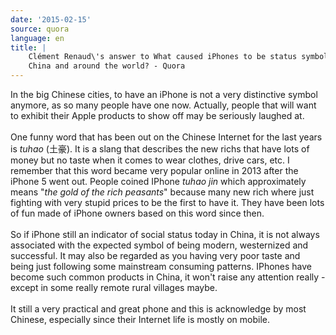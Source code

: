 ```yaml
---
date: '2015-02-15'
source: quora
language: en
title: |
    Clément Renaud\'s answer to What caused iPhones to be status symbols in
    China and around the world? - Quora
---
```


In the big Chinese cities, to have an iPhone is not a very distinctive
symbol anymore, as so many people have one now. Actually, people that
will want to exhibit their Apple products to show off may be seriously
laughed at.\
\
One funny word that has been out on the Chinese Internet for the last
years is *tuhao* (土豪). It is a slang that describes the new richs that
have lots of money but no taste when it comes to wear clothes, drive
cars, etc. I remember that this word became very popular online in 2013
after the iPhone 5 went out. People coined IPhone *tuhao jin* which
approximately means \"*the gold of the rich peasants*\" because many new
rich where just fighting with very stupid prices to be the first to have
it. They have been lots of fun made of iPhone owners based on this word
since then.\
\
So if iPhone still an indicator of social status today in China, it is
not always associated with the expected symbol of being modern,
westernized and successful. It may also be regarded as you having very
poor taste and being just following some mainstream consuming patterns.
IPhones have become such common products in China, it won\'t raise any
attention really - except in some really remote rural villages maybe.\
\
It still a very practical and great phone and this is acknowledge by
most Chinese, especially since their Internet life is mostly on mobile.
